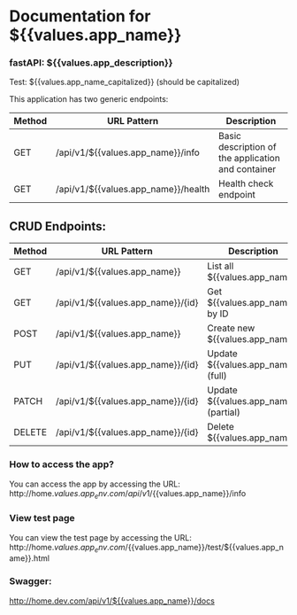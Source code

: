 # Documentation for ${{values.app_name}}
### fastAPI: ${{values.app_description}}


Test: ${{values.app_name_capitalized}} (should be capitalized)


This application has two generic endpoints:

| Method | URL Pattern           | Description             |
|--------|-----------------------|--------------------|
| GET    | /api/v1/${{values.app_name}}/info         | Basic description of the application and container     |
| GET    | /api/v1/${{values.app_name}}/health    | Health check endpoint     |



## CRUD Endpoints:
| Method | URL Pattern           | Description             | Example             |
|--------|-----------------------|--------------------|---------------------|
| GET    | /api/v1/${{values.app_name}}         | List all ${{values.app_name}}     | /api/v1/${{values.app_name}}       |
| GET    | /api/v1/${{values.app_name}}/{id}    | Get ${{values.app_name}} by ID     | /api/v1/${{values.app_name}}/42    |
| POST   | /api/v1/${{values.app_name}}         | Create new ${{values.app_name}}    | /api/v1/${{values.app_name}}       |
| PUT    | /api/v1/${{values.app_name}}/{id}    | Update ${{values.app_name}} (full) | /api/v1/${{values.app_name}}/42    |
| PATCH  | /api/v1/${{values.app_name}}/{id}    | Update ${{values.app_name}} (partial) | /api/v1/${{values.app_name}}/42 |
| DELETE | /api/v1/${{values.app_name}}/{id}    | Delete ${{values.app_name}}        | /api/v1/${{values.app_name}}/42    |


### How to access the app?
You can access the app by accessing the URL: http://home.${{values.app_env}}.com/api/v1/${{values.app_name}}/info

### View test page
You can view the test page by accessing the URL: http://home.${{values.app_env}}.com/${{values.app_name}}/test/${{values.app_name}}.html

### Swagger:
http://home.dev.com/api/v1/${{values.app_name}}/docs